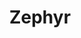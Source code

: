 ---
permalink: /engineering/projects/zephyr/
project_link_name: zephyr
statsAvailable: 'true'
title: Zephyr
---